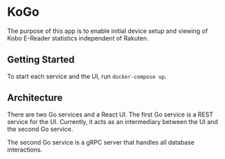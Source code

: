 # KoGo

The purpose of this app is to enable initial device setup and viewing of Kobo E-Reader statistics independent of Rakuten.

## Getting Started

To start each service and the UI, run `docker-compose up`.

## Architecture

There are two Go services and a React UI. The first Go service is a REST service for the UI. Currently, it acts as an intermediary between the UI and the second Go service.

The second Go service is a gRPC server that handles all database interactions.